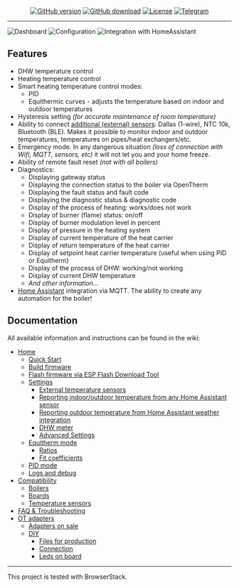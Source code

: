 <div align="center">

   [![GitHub version](https://img.shields.io/github/release/Laxilef/OTGateway.svg?include_prereleases)](https://github.com/Laxilef/OTGateway/releases)
   [![GitHub download](https://img.shields.io/github/downloads/Laxilef/OTGateway/total.svg)](https://github.com/Laxilef/OTGateway/releases/latest)
   [![License](https://img.shields.io/github/license/Laxilef/OTGateway.svg)](LICENSE.txt)
   [![Telegram](https://img.shields.io/badge/Telegram-Channel-33A8E3)](https://t.me/otgateway)

</div>
<hr />

![Dashboard](https://github.com/user-attachments/assets/07909700-5abb-4058-843b-f693b62799d5)
![Configuration](https://github.com/user-attachments/assets/c48a0790-ac6e-4264-b8f0-e7dcd776e9db)
![Integration with HomeAssistant](https://github.com/user-attachments/assets/505f8eee-e899-4740-888e-0366edd40a10)

## Features
- DHW temperature control
- Heating temperature control
- Smart heating temperature control modes:
   - PID
   - Equithermic curves - adjusts the temperature based on indoor and outdoor temperatures
- Hysteresis setting _(for accurate maintenance of room temperature)_
- Ability to connect [additional (external) sensors](https://github.com/Laxilef/OTGateway/wiki/Compatibility#temperature-sensors): Dallas (1-wire), NTC 10k, Bluetooth (BLE). Makes it possible to monitor indoor and outdoor temperatures, temperatures on pipes/heat exchangers/etc.
- Emergency mode. In any dangerous situation _(loss of connection with Wifi, MQTT, sensors, etc)_ it will not let you and your home freeze.
- Ability of remote fault reset _(not with all boilers)_
- Diagnostics:
  - Displaying gateway status
  - Displaying the connection status to the boiler via OpenTherm
  - Displaying the fault status and fault code
  - Displaying the diagnostic status & diagnostic code
  - Display of the process of heating: works/does not work
  - Display of burner (flame) status: on/off
  - Display of burner modulation level in percent
  - Display of pressure in the heating system
  - Display of current temperature of the heat carrier
  - Display of return temperature of the heat carrier
  - Display of setpoint heat carrier temperature (useful when using PID or Equitherm)
  - Display of the process of DHW: working/not working
  - Display of current DHW temperature
  - _And other information..._
- [Home Assistant](https://www.home-assistant.io/) integration via MQTT. The ability to create any automation for the boiler!

## Documentation
All available information and instructions can be found in the wiki:

* [Home](https://github.com/Laxilef/OTGateway/wiki)
   * [Quick Start](https://github.com/Laxilef/OTGateway/wiki#quick-start)
   * [Build firmware](https://github.com/Laxilef/OTGateway/wiki#build-firmware)
   * [Flash firmware via ESP Flash Download Tool](https://github.com/Laxilef/OTGateway/wiki#flash-firmware-via-esp-flash-download-tool)
   * [Settings](https://github.com/Laxilef/OTGateway/wiki#settings)
      * [External temperature sensors](https://github.com/Laxilef/OTGateway/wiki#external-temperature-sensors)
      * [Reporting indoor/outdoor temperature from any Home Assistant sensor](https://github.com/Laxilef/OTGateway/wiki#reporting-indooroutdoor-temperature-from-any-home-assistant-sensor)
      * [Reporting outdoor temperature from Home Assistant weather integration](https://github.com/Laxilef/OTGateway/wiki#reporting-outdoor-temperature-from-home-assistant-weather-integration)
      * [DHW meter](https://github.com/Laxilef/OTGateway/wiki#dhw-meter)
      * [Advanced Settings](https://github.com/Laxilef/OTGateway/wiki#advanced-settings)
   * [Equitherm mode](https://github.com/Laxilef/OTGateway/wiki#equitherm-mode)
      * [Ratios](https://github.com/Laxilef/OTGateway/wiki#ratios)
      * [Fit coefficients](https://github.com/Laxilef/OTGateway/wiki#fit-coefficients)
   * [PID mode](https://github.com/Laxilef/OTGateway/wiki#pid-mode)
   * [Logs and debug](https://github.com/Laxilef/OTGateway/wiki#logs-and-debug)
* [Compatibility](https://github.com/Laxilef/OTGateway/wiki/Compatibility)
   * [Boilers](https://github.com/Laxilef/OTGateway/wiki/Compatibility#boilers)
   * [Boards](https://github.com/Laxilef/OTGateway/wiki/Compatibility#boards)
   * [Temperature sensors](https://github.com/Laxilef/OTGateway/wiki/Compatibility#temperature-sensors)
* [FAQ & Troubleshooting](https://github.com/Laxilef/OTGateway/wiki/FAQ-&-Troubleshooting)
* [OT adapters](https://github.com/Laxilef/OTGateway/wiki/OT-adapters)
   * [Adapters on sale](https://github.com/Laxilef/OTGateway/wiki/OT-adapters#adapters-on-sale)
   * [DIY](https://github.com/Laxilef/OTGateway/wiki/OT-adapters#diy)
      * [Files for production](https://github.com/Laxilef/OTGateway/wiki/OT-adapters#files-for-production)
      * [Connection](https://github.com/Laxilef/OTGateway/wiki/OT-adapters#connection)
      * [Leds on board](https://github.com/Laxilef/OTGateway/wiki/OT-adapters#leds-on-board)

___
This project is tested with BrowserStack.
